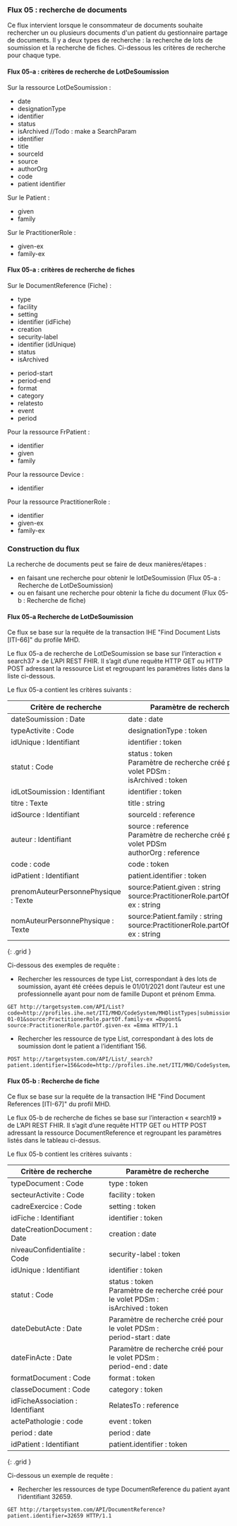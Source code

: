 ### Flux 05 : recherche de documents

Ce flux intervient lorsque le consommateur de documents souhaite rechercher un ou plusieurs documents d'un patient du gestionnaire partage de documents. Il y a deux types de recherche : la recherche de lots de soumission et la recherche de fiches. Ci-dessous les critères de recherche pour chaque type. 

#### Flux 05-a : critères de recherche de LotDeSoumission
Sur la ressource LotDeSoumission :
* date
* designationType
* identifier
* status
* isArchived //Todo : make a SearchParam
* identifier
* title
* sourceId
* source
* authorOrg
* code
* patient identifier

Sur le Patient : 
* given
* family

Sur le PractitionerRole :
* given-ex
* family-ex


#### Flux 05-a : critères de recherche de fiches

Sur le DocumentReference (Fiche) : 
* type
* facility
* setting
* identifier (idFiche)
* creation
* security-label
* identifier (idUnique)
* status
* isArchived
<!-- period-end, period-start // TODO SearchParam -->
* period-start
* period-end
* format
* category
* relatesto
* event
* period

Pour la ressource FrPatient :
* identifier
* given
* family

Pour la ressource Device :
* identifier

Pour la ressource PractitionerRole :
* identifier
* given-ex
* family-ex

### Construction du flux 

La recherche de documents peut se faire de deux manières/étapes :
* en faisant une recherche pour obtenir le lotDeSoumission (Flux 05-a : Recherche de LotDeSoumission)
* ou en faisant une recherche pour obtenir la fiche du document (Flux 05-b : Recherche de fiche)

#### Flux 05-a Recherche de LotDeSoumission
Ce flux se base sur la requête de la transaction IHE "Find Document Lists [ITI-66]" du profile MHD.

Le flux 05-a de recherche de LotDeSoumission se base sur l’interaction « search37 » de L’API REST FHIR. Il s’agit d’une requête HTTP GET ou HTTP POST adressant la ressource List et regroupant les paramètres listés dans la liste ci-dessous.

Le flux 05-a contient les critères suivants :


| Critère de recherche  | Paramètre de recherche |
| ----- | ----- |
| dateSoumission : Date | date : date            |
|typeActivite : Code | designationType : token |
| idUnique : Identifiant | identifier : token |
| statut : Code |  status : token <br/> Paramètre de recherche créé pour le volet PDSm : <br/> isArchived : token|
| idLotSoumission : Identifiant | identifier : token |
| titre : Texte | title : string |
| idSource : Identifiant | sourceId : reference |
| auteur : Identifiant | source : reference <br/> Paramètre de recherche créé pour le volet PDSm <br/> authorOrg : reference |
| code : code | code : token |
| idPatient : Identifiant | patient.identifier : token |
| prenomAuteurPersonnePhysique : Texte | source:Patient.given : string <br/> source:PractitionerRole.partOf.given-ex : string |
| nomAuteurPersonnePhysique : Texte | source:Patient.family : string  <br/> source:PractitionerRole.partOf.family-ex : string |
{: .grid }

Ci-dessous des exemples de requête :

* Rechercher les ressources de type List, correspondant à des lots de soumission, ayant été créées depuis le 01/01/2021 dont l’auteur est une professionnelle ayant pour nom de famille Dupont et prénom Emma. 
```
GET http://targetsystem.com/API/List?code=http://profiles.ihe.net/ITI/MHD/CodeSystem/MHDlistTypes|submissionset&date=ge2021-01-01&source:PractitionerRole.partOf.family-ex =Dupont& source:PractitionerRole.partOf.given-ex =Emma HTTP/1.1
```

* Rechercher les ressource de type List, correspondant à des lots de soumission dont le patient a l’identifiant 156. 
```
POST http://targetsystem.com/API/List/_search?patient.identifier=156&code=http://profiles.ihe.net/ITI/MHD/CodeSystem/MHDlistTypes|submissionset
```

#### Flux 05-b : Recherche de fiche

Ce flux se base sur la requête de la transaction IHE "Find Document References [ITI-67]" du profil MHD.

Le flux 05-b de recherche de fiches se base sur l’interaction « search19 » de L’API REST FHIR. Il s’agit d’une requête HTTP GET ou HTTP POST adressant la ressource DocumentReference et regroupant les paramètres listés dans le tableau ci-dessus.

Le flux 05-b contient les critères suivants :

|Critère de recherche | Paramètre de recherche |
| ----- | ----- |
|typeDocument : Code | type : token |
|secteurActivite : Code | facility : token |
|cadreExercice : Code | setting : token |
|idFiche : Identifiant | identifier : token |
|dateCreationDocument : Date | creation : date |
|niveauConfidentialite : Code | security-label : token |
|idUnique : Identifiant | identifier : token |
|statut : Code | status : token <br/> Paramètre de recherche créé pour le volet PDSm : <br/>  isArchived : token |
|dateDebutActe : Date | Paramètre de recherche créé pour le volet PDSm : <br/> period-start : date |
|dateFinActe : Date | Paramètre de recherche créé pour le volet PDSm : <br/> period-end : date |
|formatDocument : Code | format : token |
|classeDocument : Code | category : token |
|idFicheAssociation : Identifiant | RelatesTo : reference |
|actePathologie : code | event : token |
|period : date | period : date |
|idPatient : Identifiant | patient.identifier : token |
{: .grid }

Ci-dessous un exemple de requête :

* Rechercher les ressources de type DocumentReference du patient ayant l’identifiant 32659.
```
GET http://targetsystem.com/API/DocumentReference?patient.identifier=32659 HTTP/1.1
```